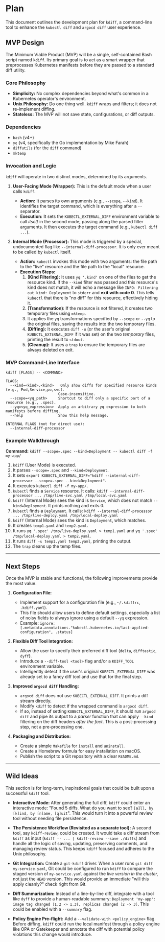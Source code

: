# Plan

This document outlines the development plan for `kdiff`, a command-line tool to enhance the `kubectl diff` and `argocd diff` user experience.

## MVP Design

The Minimum Viable Product (MVP) will be a single, self-contained Bash script named `kdiff`. Its primary goal is to act as a smart wrapper that preprocesses Kubernetes manifests before they are passed to a standard diff utility.

### Core Philosophy

-   **Simplicity:** No complex dependencies beyond what's common in a Kubernetes operator's environment.
-   **Unix Philosophy:** Do one thing well. `kdiff` wraps and filters; it does not re-implement diffing.
-   **Stateless:** The MVP will not save state, configurations, or diff outputs.

### Dependencies

-   `bash` (v4+)
-   `yq` (v4, specifically the Go implementation by Mike Farah)
-   `diffutils` (for the `diff` command)
-   `mktemp`

### Invocation and Logic

`kdiff` will operate in two distinct modes, determined by its arguments.

1.  **User-Facing Mode (Wrapper):** This is the default mode when a user calls `kdiff`.
    -   **Action:** It parses its own arguments (e.g., `--scope`, `--kind`). It identifies the target command, which is everything after a `--` separator.
    -   **Execution:** It sets the `KUBECTL_EXTERNAL_DIFF` environment variable to call *itself* in the second mode, passing along the parsed filter arguments. It then executes the target command (e.g., `kubectl diff ...`).

2.  **Internal Mode (Processor):** This mode is triggered by a special, undocumented flag like `--internal-diff-processor`. It is only ever meant to be called by `kubectl` itself.
    -   **Action:** `kubectl` invokes this mode with two arguments: the file path to the "live" resource and the file path to the "local" resource.
    -   **Execution Steps:**
        1.  **(Kind Filtering):** It uses `yq '.kind'` on one of the files to get the resource kind. If the `--kind` filter was passed and this resource's kind does not match, it will echo a message like `INFO: Filtering out kind: Deployment` to `stderr` and **exit with code 0**. This tells `kubectl` that there is "no diff" for this resource, effectively hiding it.
        2.  **(Transformation):** If the resource is not filtered, it creates two temporary files using `mktemp`.
        3.  It applies the `yq` transformations specified by `--scope` or `--yq` to the original files, saving the results into the two temporary files.
        4.  **(Diffing):** It executes `diff -u` (or the user's original `KUBECTL_EXTERNAL_DIFF` if it was set) on the two *temporary* files, printing the result to `stdout`.
        5.  **(Cleanup):** It uses a `trap` to ensure the temporary files are always deleted on exit.

### MVP Command-Line Interface

```text
kdiff [FLAGS] -- <COMMAND>

FLAGS:
  --kind=<kind>,<kind>   Only show diffs for specified resource kinds (e.g., Pod,Service,po,svc).
                        Case-insensitive.
  --scope=<yq_path>     Shortcut to diff only a specific part of a resource (e.g., .spec).
  --yq=<yq_expression>  Apply an arbitrary yq expression to both manifests before diffing.
  --help                Show this help message.

INTERNAL FLAGS (not for direct use):
  --internal-diff-processor
```

### Example Walkthrough

**Command:** `kdiff --scope=.spec --kind=Deployment -- kubectl diff -f my-app/`

1.  `kdiff` (User Mode) is executed.
2.  It parses `--scope=.spec` and `--kind=Deployment`.
3.  It sets `export KUBECTL_EXTERNAL_DIFF="kdiff --internal-diff-processor --scope=.spec --kind=Deployment"`.
4.  It executes `kubectl diff -f my-app/`.
5.  `kubectl` finds a `Service` resource. It calls:
    `kdiff --internal-diff-processor ... /tmp/live-svc.yaml /tmp/local-svc.yaml`
6.  `kdiff` (Internal Mode) sees the kind is `Service`, which does not match `--kind=Deployment`. It prints nothing and exits 0.
7.  `kubectl` finds a `Deployment`. It calls:
    `kdiff --internal-diff-processor ... /tmp/live-deploy.yaml /tmp/local-deploy.yaml`
8.  `kdiff` (Internal Mode) sees the kind is `Deployment`, which matches.
9.  It creates `temp1.yaml` and `temp2.yaml`.
10. It runs `yq '.spec' /tmp/live-deploy.yaml > temp1.yaml` and `yq '.spec' /tmp/local-deploy.yaml > temp2.yaml`.
11. It runs `diff -u temp1.yaml temp2.yaml`, printing the output.
12. The `trap` cleans up the temp files.

---

## Next Steps

Once the MVP is stable and functional, the following improvements provide the most value.

1.  **Configuration File:**
    -   Implement support for a configuration file (e.g., `~/.kdiffrc`, `.kdiff.yaml`).
    -   This file should allow users to define default settings, especially a list of noisy fields to always ignore using a default `--yq` expression.
    -   Example: `ignore: [.metadata.annotations."kubectl.kubernetes.io/last-applied-configuration", .status]`

2.  **Flexible Diff Tool Integration:**
    -   Allow the user to specify their preferred diff tool (`delta`, `difftastic`, `dyff`).
    -   Introduce a `--diff-tool <tool>` flag and/or a `KDIFF_TOOL` environment variable.
    -   Intelligently detect if the user's original `KUBECTL_EXTERNAL_DIFF` was already set to a fancy diff tool and use that for the final step.

3.  **Improved `argocd diff` Handling:**
    -   `argocd diff` does not use `KUBECTL_EXTERNAL_DIFF`. It prints a diff stream directly.
    -   Modify `kdiff` to detect if the wrapped command is `argocd diff`.
    -   If so, instead of setting `KUBECTL_EXTERNAL_DIFF`, it should run `argocd diff` and pipe its output to a *parser* function that can apply `--kind` filtering on the diff headers *after the fact*. This is a post-processing step, not a pre-processing one.

4.  **Packaging and Distribution:**
    -   Create a simple `Makefile` for `install` and `uninstall`.
    -   Create a Homebrew formula for easy installation on macOS.
    -   Publish the script to a Git repository with a clear `README.md`.

---

## Wild Ideas

This section is for long-term, inspirational goals that could be built upon a successful `kdiff` tool.

-   **Interactive Mode:** After generating the full diff, `kdiff` could enter an interactive mode: "Found 5 diffs. What do you want to see? `[a]ll, by [k]ind, by [n]ame, [q]uit`". This would turn it into a powerful review tool without needing file persistence.

-   **The Persistence Workflow (Revisited as a separate tool):** A second tool, say `kdiff-review`, could be created. It would take a diff stream from `kdiff` as input (`kdiff -- ... | kdiff-review --save ./diffs`) and handle all the logic of saving, updating, preserving comments, and managing review status. This keeps `kdiff` focused and adheres to the Unix philosophy.

-   **Git Integration:** Create a `git-kdiff` driver. When a user runs `git diff my-service.yaml`, Git could be configured to run `kdiff` to compare the staged version of `my-service.yaml` against the *live version in the cluster*, not just the `HEAD` version. This would provide an immediate "will this apply cleanly?" check right from Git.

-   **Diff Summarization:** Instead of a line-by-line diff, integrate with a tool like `dyff` to provide a human-readable summary: `Deployment 'my-app': image tag changed (1.2 -> 1.3), replicas changed (2 -> 3)`. This could be enabled with a `--summary` flag.

-   **Policy Engine Pre-flight:** Add a `--validate-with <policy_engine>` flag. Before diffing, `kdiff` could run the local manifest through a policy engine like OPA or Gatekeeper and annotate the diff with potential policy violations this change would introduce.
